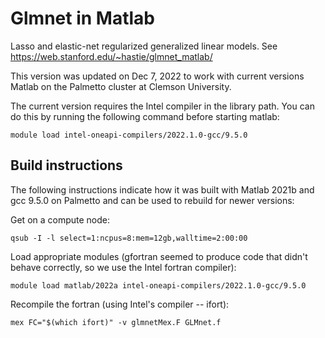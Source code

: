 # Glmnet in Matlab
Lasso and elastic-net regularized generalized linear models. See https://web.stanford.edu/~hastie/glmnet_matlab/

This version was updated on Dec 7, 2022 to work with current versions Matlab on the Palmetto cluster at Clemson University. 

The current version requires the Intel compiler in the library path.  You can do this by running the following command before starting matlab:
```
module load intel-oneapi-compilers/2022.1.0-gcc/9.5.0
```

## Build instructions

The following instructions indicate how it was built with Matlab 2021b and gcc
9.5.0 on Palmetto and can be used to rebuild for newer versions:

Get on a compute node:
```
qsub -I -l select=1:ncpus=8:mem=12gb,walltime=2:00:00
```

Load appropriate modules (gfortran seemed to produce code that didn't behave correctly, so we use the Intel fortran compiler):

```
module load matlab/2022a intel-oneapi-compilers/2022.1.0-gcc/9.5.0
```

Recompile the fortran (using Intel's compiler -- ifort):
```
mex FC="$(which ifort)" -v glmnetMex.F GLMnet.f
```


